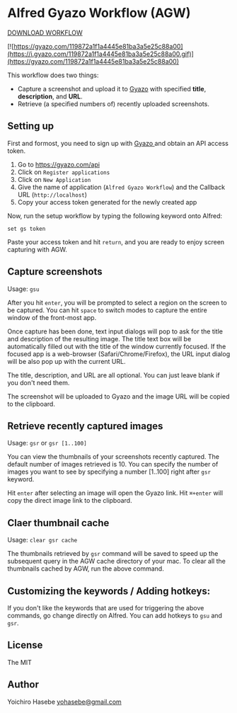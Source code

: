# Alfred Gyazo Workflow (AGW)

[DOWNLOAD WORKFLOW](https://github.com/yohasebe/alfred-gyazo-workflow/raw/master/package/Gyazo%20Screenshot.alfredworkflow)

[![https://gyazo.com/119872a1f1a4445e81ba3a5e25c88a00](https://i.gyazo.com/119872a1f1a4445e81ba3a5e25c88a00.gif)](https://gyazo.com/119872a1f1a4445e81ba3a5e25c88a00)

This workflow does two things:

- Capture a screenshot and upload it to [Gyazo](https://gyazo.com) with specified **title**, **description**, and **URL**.
- Retrieve (a specified numbers of) recently uploaded screenshots.

## Setting up

First and formost, you need to sign up with [Gyazo ](https://gyazo.com) and obtain an API access token.

1. Go to https://gyazo.com/api
2. Click on `Register applications`
3. Click on `New Application`
4. Give the name of application (`Alfred Gyazo Workflow`) and the Callback URL (`http://localhost`)
5. Copy your access token generated for the newly created app

Now, run the setup workflow by typing the following keyword onto Alfred:

`set gs token`

Paste your access token and hit `return`, and you are ready to enjoy screen capturing with AGW. 

## Capture screenshots

Usage: `gsu`

After you hit `enter`, you will be prompted to select a region on the screen to be captured. You can hit `space` to switch modes to capture the entire window of the front-most app.

Once capture has been done, text input dialogs will pop to ask for the title and description of the resulting image. The title text box will be automatically filled out with the title of the window currently focused. If the focused app is a web-browser (Safari/Chrome/Firefox), the URL input dialog will be also pop up with the current URL.

The title, description, and URL are all optional. You can just leave blank if you don't need them.

The screenshot will be uploaded to Gyazo and the image URL will be copied to the clipboard.

## Retrieve recently captured images

Usage: `gsr` or `gsr [1..100]`

You can view the thumbnails of your screenshots recently captured.  The default number of images retrieved is 10. You can specify the number of images you want to see by specifying a number [1..100] right after `gsr` keyword.

Hit `enter` after selecting an image will open the Gyazo link. Hit `⌘+enter` will copy the direct image link to the clipboard.

## Claer thumbnail cache

Usage: `clear gsr cache`

The thumbnails retrieved by `gsr` command will be saved to speed up the subsequent query in the AGW cache directory of your mac. To clear all the thumbnails cached by AGW, run the above command.

## Customizing the keywords / Adding hotkeys:

If you don't like the keywords that are used for triggering the above commands, go change directly on Alfred.  You can add hotkeys to `gsu` and `gsr`. 

## License

The MIT

## Author

Yoichiro Hasebe <yohasebe@gmail.com>
